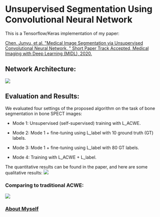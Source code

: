 # Unsupervised Segmentation Using Convolutional Neural Network

This is a Tensorflow/Keras implementation of my paper:

<a href="https://arxiv.org/abs/2001.10155">Chen, Junyu, et al. "Medical Image Segmentation via Unsupervised Convolutional Neural Network. " Short Paper Track Accepted, Medical Imaging with Deep Learning (MIDL), 2020.</a>



## Network Architecture:
![](https://github.com/junyuchen245/Unsuprevised_Seg_via_CNN/blob/master/pics/model.png)

## Evaluation and Results:
We evaluated four settings of the proposed algorithm on the task of bone segmentation in bone SPECT images:

* Mode 1: Unsupervised (self-supervised) training with L_ACWE.

* Mode 2: Mode 1 + fine-tuning using L_label with 10 ground truth (GT) labels.

* Mode 3: Mode 1 + fine-tuning using L_label with 80 GT labels.

* Mode 4: Training with L_ACWE + L_label.

The quantitative results can be found in the paper, and here are some qualitative results:
![](https://github.com/junyuchen245/Unsuprevised_Seg_via_CNN/blob/master/pics/seg_results.png)

### Comparing to traditional ACWE:
![](https://github.com/junyuchen245/Unsuprevised_Seg_via_CNN/blob/master/pics/example.png)
<!---
If you find this code is useful in your research, please consider to cite, 

    @inproceedings{chen:MIDL2020,
    title={Medical Image Segmentation via Unsupervised Convolutional Neural Network},
    author={Junyu Chen and Eric C. Frey},
    booktitle={International Conference on Medical Imaging with Deep Learning -- Short Paper Track},
    address={Montréal, Canada},
    year={2020},
    month={06-8 Jul},
    url={https://openreview.net/forum?id=XrbnSCv4LU},
    }
--->

### <a href="https://junyuchen245.github.io"> About Myself</a>
